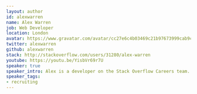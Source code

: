 ```yaml
---
layout: author
id: alexwarren
name: Alex Warren
job: Web Developer
location: London
avatar: https://www.gravatar.com/avatar/cc27e6c4b03469c21b97673999cab9cc
twitter: alexwarren
github: alexwarren
stack: http://stackoverflow.com/users/31280/alex-warren
youtube: https://youtu.be/YisbVr69r7U
speaker: true
speaker_intro: Alex is a developer on the Stack Overflow Careers team. His talk "How to be Awesome" is a guide for junior developers to further their careers by working on side projects, and how to make a great first impression when applying for a job.
speaker_tags:
- recruiting
---
```

